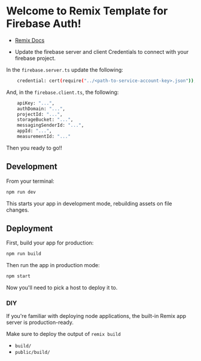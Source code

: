 # Welcome to Remix Template for Firebase Auth!

- [Remix Docs](https://remix.run/docs)

- Update the firebase server and client Credentials to connect with your firebase project.

In the `firebase.server.ts` update the following:

```sh
    credential: cert(require("../<path-to-service-account-key>.json")),
```

And, in the `firebase.client.ts`, the following:

```sh
    apiKey: "...",
    authDomain: "...",
    projectId: "...",
    storageBucket: "...",
    messagingSenderId: "...",
    appId: "...",
    measurementId: "..."
```

Then you ready to go!!

## Development

From your terminal:

```sh
npm run dev
```

This starts your app in development mode, rebuilding assets on file changes.

## Deployment

First, build your app for production:

```sh
npm run build
```

Then run the app in production mode:

```sh
npm start
```

Now you'll need to pick a host to deploy it to.

### DIY

If you're familiar with deploying node applications, the built-in Remix app server is production-ready.

Make sure to deploy the output of `remix build`

- `build/`
- `public/build/`
